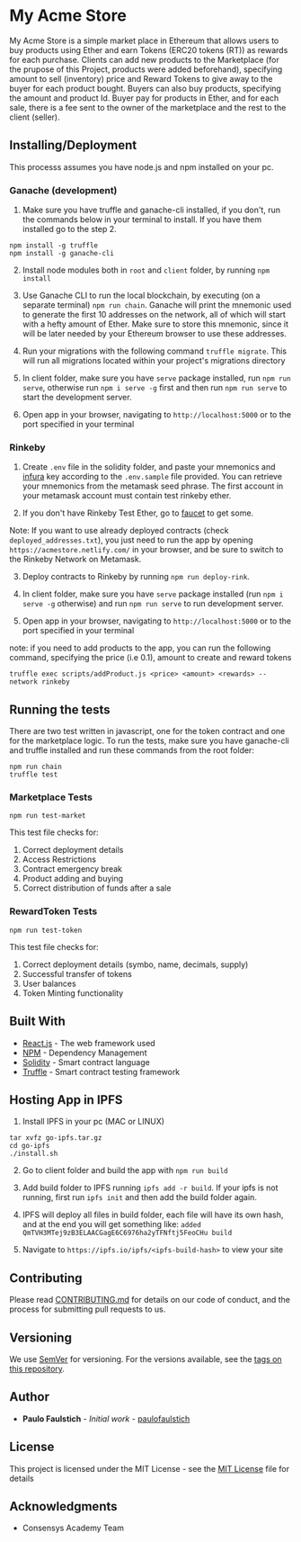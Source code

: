 # My Acme Store

My Acme Store is a simple market place in Ethereum that allows users to buy products using Ether and earn Tokens (ERC20 tokens (RT)) as rewards for each purchase. Clients can add new products to the Marketplace (for the prupose of this Project, products were added beforehand), specifying amount to sell (inventory) price and Reward Tokens to give away to the buyer for each product bought. Buyers can also buy products, specifying the amount and product Id. Buyer pay for products in Ether, and for each sale, there is a fee sent to the owner of the marketplace and the rest to the client (seller).

## Installing/Deployment

This processs assumes you have node.js and npm installed on your pc.

### Ganache (development)

1. Make sure you have truffle and ganache-cli installed, if you don't, run the commands below in your terminal to install. If you have them installed go to the step 2.

```
npm install -g truffle
npm install -g ganache-cli
```

2. Install node modules both in `root` and `client` folder, by running `npm install`

3. Use Ganache CLI to run the local blockchain, by executing (on a separate terminal) `npm run chain`. Ganache will print the mnemonic used to generate the first 10 addresses on the network, all of which will start with a hefty amount of Ether. Make sure to store this mnemonic, since it will be later needed by your Ethereum browser to use these addresses.

4. Run your migrations with the following command `truffle migrate`. This will run all migrations located within your project's migrations directory

5. In client folder, make sure you have `serve` package installed, run `npm run serve`, otherwise run `npm i serve -g` first and then run `npm run serve` to start the development server.

6. Open app in your browser, navigating to `http://localhost:5000` or to the port specified in your terminal

### Rinkeby

1. Create `.env` file in the solidity folder, and paste your mnemonics and [infura](https://infura.io/) key according to the `.env.sample` file provided. You can retrieve your mnemonics from the metamask seed phrase. The first account in your metamask account must contain test rinkeby ether.

2. If you don't have Rinkeby Test Ether, go to [faucet](https://faucet.rinkeby.io/) to get some.

Note: If you want to use already deployed contracts (check `deployed_addresses.txt`), you just need to run the app by opening `https://acmestore.netlify.com/` in your browser, and be sure to switch to the Rinkeby Network on Metamask.

3. Deploy contracts to Rinkeby by running `npm run deploy-rink`.

4. In client folder, make sure you have `serve` package installed (run `npm i serve -g` otherwise) and run `npm run serve` to run development server.

5. Open app in your browser, navigating to `http://localhost:5000` or to the port specified in your terminal

note: if you need to add products to the app, you can run the following command, specifying the price (i.e 0.1), amount to create and reward tokens

`truffle exec scripts/addProduct.js <price> <amount> <rewards> --network rinkeby`

## Running the tests

There are two test written in javascript, one for the token contract and one for the marketplace logic. To run the tests, make sure you have ganache-cli and truffle installed and run these commands from the root folder:

```
npm run chain
truffle test
```

### Marketplace Tests

`npm run test-market`

This test file checks for:

1. Correct deployment details
2. Access Restrictions
3. Contract emergency break
4. Product adding and buying
5. Correct distribution of funds after a sale

### RewardToken Tests

`npm run test-token`

This test file checks for:

1. Correct deployment details (symbo, name, decimals, supply)
2. Successful transfer of tokens
3. User balances
4. Token Minting functionality

## Built With

- [React.js](https://reactjs.org/) - The web framework used
- [NPM](www.npmjs.com/‎) - Dependency Management
- [Solidity](https://solidity.readthedocs.io/en/v0.5.0/index.html) - Smart contract language
- [Truffle](https://www.trufflesuite.com/) - Smart contract testing framework

## Hosting App in IPFS

1. Install IPFS in your pc (MAC or LINUX)

```
tar xvfz go-ipfs.tar.gz
cd go-ipfs
./install.sh
```

2. Go to client folder and build the app with `npm run build`

3. Add build folder to IPFS running `ipfs add -r build`. If your ipfs is not running, first run `ipfs init` and then add the build folder again.

4. IPFS will deploy all files in build folder, each file will have its own hash, and at the end you will get something like:
   `added QmTVH3MTej9zB3ELAACGagE6C6976ha2yTFNftj5FeoCHu build`

5. Navigate to `https://ipfs.io/ipfs/<ipfs-build-hash>` to view your site

## Contributing

Please read [CONTRIBUTING.md](https://github.com/paulofaulstich/myacmestore/blob/master/CONTRIBUTING.md) for details on our code of conduct, and the process for submitting pull requests to us.

## Versioning

We use [SemVer](http://semver.org/) for versioning. For the versions available, see the [tags on this repository](https://github.com/paulofaulstich/myacmestore/tags).

## Author

- **Paulo Faulstich** - _Initial work_ - [paulofaulstich](https://github.com/paulofaulstich/)

## License

This project is licensed under the MIT License - see the [MIT License](https://simple.wikipedia.org/wiki/MIT_License) file for details

## Acknowledgments

- Consensys Academy Team
